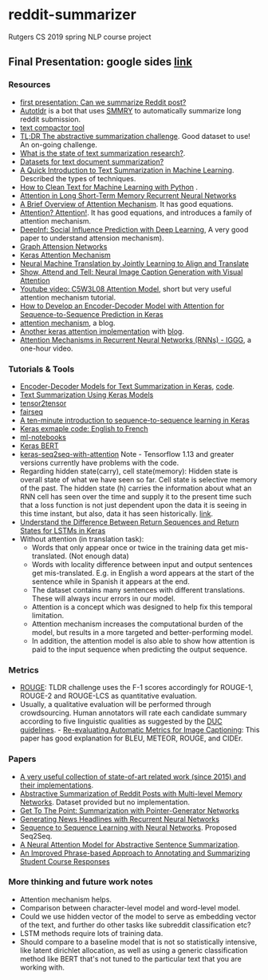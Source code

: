 # reddit-summarizer
Rutgers CS 2019 spring NLP course project
<!---
Google Folder: https://drive.google.com/drive/folders/1X9Z8pT9eW3bUdGQT7OO14Oqd5a2_kjgU?usp=sharing
--->
  
## Final Presentation: google sides [link](https://docs.google.com/presentation/d/1G_7menqhi7S85ShZDGjWppuFmY8TWyW9-CWyI5zE1ts/edit?usp=sharing)   
    
### Resources  
- [first presentation: Can we summarize Reddit post?](https://docs.google.com/presentation/d/1z4J6HMYFLQaS3g8zjvqCV3cazFWsUV9EiI55oUluVKE/edit?usp=sharing)   
- [Autotldr](https://www.reddit.com/r/autotldr/comments/31b9fm/faq_autotldr_bot/) is a bot that uses [SMMRY](https://smmry.com/about) to automatically summarize long reddit submission.   
- [text compactor tool](https://www.textcompactor.com/)    
- [TL;DR The abstractive summarization challenge](https://www.reddit.com/r/MachineLearning/comments/a6erpw/project_the_tldr_challenge/). Good dataset to use! An on-going challenge.   
- [What is the state of text summarization research?](https://www.reddit.com/r/LanguageTechnology/comments/94m0kw/what_is_the_state_of_text_summarization_research/).  
- [Datasets for text document summarization?](https://www.reddit.com/r/MachineLearning/comments/48wqey/datasets_for_text_document_summarization/)   
- [A Quick Introduction to Text Summarization in Machine Learning](https://towardsdatascience.com/a-quick-introduction-to-text-summarization-in-machine-learning-3d27ccf18a9f). Described the types of techniques.    
- [How to Clean Text for Machine Learning with Python](https://machinelearningmastery.com/clean-text-machine-learning-python/) .   
- [Attention in Long Short-Term Memory Recurrent Neural Networks](https://machinelearningmastery.com/attention-long-short-term-memory-recurrent-neural-networks/)   
- [A Brief Overview of Attention Mechanism](https://medium.com/syncedreview/a-brief-overview-of-attention-mechanism-13c578ba9129). It has good equations.    
- [Attention? Attention!](https://lilianweng.github.io/lil-log/2018/06/24/attention-attention.html). It has good equations, and introduces a family of attention mechanism.  
- [DeepInf: Social Influence Prediction with Deep Learning](https://arxiv.org/pdf/1807.05560.pdf), A very good paper to understand attension mechanism).  
- [Graph Attension Networks](https://arxiv.org/abs/1710.10903)   
- [Keras Attention Mechanism](https://github.com/philipperemy/keras-attention-mechanism)   
- [Neural Machine Translation by Jointly Learning to Align and Translate](https://arxiv.org/abs/1409.0473)   
- [Show, Attend and Tell: Neural Image Caption Generation with Visual Attention](https://arxiv.org/abs/1502.03044)   
- [Youtube video: C5W3L08 Attention Model](https://www.youtube.com/watch?v=quoGRI-1l0A), short but very useful attention mechanism tutorial.  
- [How to Develop an Encoder-Decoder Model with Attention for Sequence-to-Sequence Prediction in Keras](https://machinelearningmastery.com/encoder-decoder-attention-sequence-to-sequence-prediction-keras/)   
- [attention mechanism](https://blog.heuritech.com/2016/01/20/attention-mechanism/), a blog.  
- [Another keras attention implementation](https://github.com/thushv89/attention_keras) with [blog](https://towardsdatascience.com/light-on-math-ml-attention-with-keras-dc8dbc1fad39).   
- [Attention Mechanisms in Recurrent Neural Networks (RNNs) - IGGG](https://www.youtube.com/watch?v=QuvRWevJMZ4), a one-hour video.

### Tutorials & Tools
- [Encoder-Decoder Models for Text Summarization in Keras](https://machinelearningmastery.com/encoder-decoder-models-text-summarization-keras/), [code](https://github.com/chen0040/keras-text-summarization).    
- [Text Summarization Using Keras Models](https://hackernoon.com/text-summarization-using-keras-models-366b002408d9)     
- [tensor2tensor](https://github.com/tensorflow/tensor2tensor)    
- [fairseq](https://github.com/pytorch/fairseq)    
- [A ten-minute introduction to sequence-to-sequence learning in Keras](https://blog.keras.io/a-ten-minute-introduction-to-sequence-to-sequence-learning-in-keras.html)   
- [Keras exmaple code: English to French](https://github.com/keras-team/keras/blob/master/examples/lstm_seq2seq.py)    
- [ml-notebooks](https://github.com/neonbjb/ml-notebooks/blob/master/keras-seq2seq-with-attention/keras_translate_notebook.ipynb)  
- [Keras BERT](https://pypi.org/project/keras-bert/)   
- [keras-seq2seq-with-attention](https://github.com/neonbjb/ml-notebooks/tree/master/keras-seq2seq-with-attention) Note - Tensorflow 1.13 and greater versions currently have problems with the code.  
- Regarding hidden state(carry), cell state(memory): Hidden state is overall state of what we have seen so far. Cell state is selective memory of the past. The hidden state (h) carries the information about what an RNN cell has seen over the time and supply it to the present time such that a loss function is not just dependent upon the data it is seeing in this time instant, but also, data it has seen historically. [link](https://www.quora.com/How-is-the-hidden-state-h-different-from-the-memory-c-in-an-LSTM-cell).   
- [Understand the Difference Between Return Sequences and Return States for LSTMs in Keras](https://machinelearningmastery.com/return-sequences-and-return-states-for-lstms-in-keras/)  
- Without attention (in translation task):
    -  Words that only appear once or twice in the training data get mis-translated. (Not enough data)
    -  Words with locality difference between input and output sentences get mis-translated. E.g. in English a word appears at the start of the sentence while in Spanish it appears at the end.
    -  The dataset contains many sentences with different translations. These will always incur errors in our model.
    -  Attention is a concept which was designed to help fix this temporal limitation. 
    -  Attention mechanism increases the computational burden of the model, but results in a more targeted and better-performing model.
    -  In addition, the attention model is also able to show how attention is paid to the input sequence when predicting the output sequence.    
        
### Metrics   
- [ROUGE](https://en.wikipedia.org/wiki/ROUGE_(metric)): TLDR challenge uses the F-1 scores accordingly for ROUGE-1, ROUGE-2 and ROUGE-LCS as quantitative evaluation.   
- Usually, a qualitative evaluation will be performed through crowdsourcing. Human annotators will rate each candidate summary according to five linguistic qualities as suggested by the [DUC guidelines](https://duc.nist.gov/pubs/2006papers/duc2006.pdf). - [Re-evaluating Automatic Metrics for Image Captioning](https://aclweb.org/anthology/E17-1019): This paper has good explanation for BLEU, METEOR, ROUGE, and CIDEr.     
   
### Papers   
- [A very useful collection of state-of-art related work (since 2015) and their implementations](https://tldr.webis.de/tldr-web/soa.html).
- [Abstractive Summarization of Reddit Posts with Multi-level Memory Networks](https://github.com/ctr4si/MMN). Dataset provided but no implementation.      
- [Get To The Point: Summarization with Pointer-Generator Networks](https://arxiv.org/pdf/1704.04368.pdf)  
- [Generating News Headlines with Recurrent Neural Networks](https://arxiv.org/abs/1512.01712)    
- [Sequence to Sequence Learning with Neural Networks](https://papers.nips.cc/paper/5346-sequence-to-sequence-learning-with-neural-networks.pdf). Proposed Seq2Seq.
- [A Neural Attention Model for Abstractive Sentence Summarization](https://arxiv.org/abs/1509.00685).  
- [An Improved Phrase-based Approach to Annotating and Summarizing Student Course Responses](http://aclweb.org/anthology/C16-1006)  
   
### More thinking and future work notes
- Attention mechanism helps.   
- Comparison between character-level model and word-level model.    
- Could we use hidden vector of the model to serve as embedding vector of the text, and further do other tasks like subreddit classification etc?    
- LSTM methods require lots of training data. 
- Should compare to a baseline model that is not so statistically intensive, like latent dirichlet allocation, as well as using a generic classification method like BERT that's not tuned to the particular text that you are working with.  
